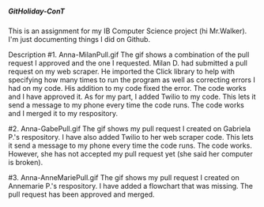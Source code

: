 ##### GitHoliday-ConT
This is an assignment for my IB Computer Science project (hi Mr.Walker). I'm just documenting things I did on Github.

Description
#1. Anna-MilanPull.gif
  The gif shows a combination of the pull request I approved and the one I requested. Milan D. had submitted a pull request on my web scraper. He imported the Click library to help with specifying how many times to run the program as well as correcting errors I had on my code. His addition to my code fixed the error. The code works and I have approved it. 
As for my part, I added Twilio to my code. This lets it send a message to my phone every time the code runs. The code works and I merged it to my respository.

#2. Anna-GabePull.gif
    The gif shows my pull request I created on Gabriela P.'s respository. I have also added Twilio to her web scraper code.  This lets it send a message to my phone every time the code runs. The code works. However, she has not accepted my pull request yet (she said her computer is broken).
    
#3. Anna-AnneMariePull.gif
    The gif shows my pull request I created on Annemarie P.'s respository. I have added a flowchart that was missing. The pull request has been approved and merged.
 

